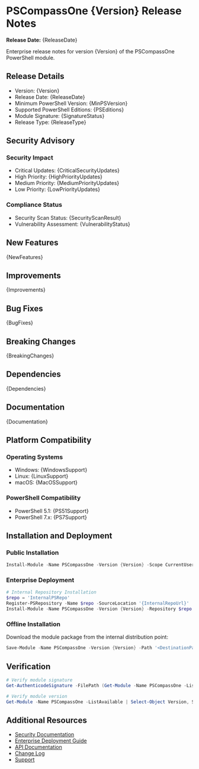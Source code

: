# PSCompassOne {Version} Release Notes

**Release Date:** {ReleaseDate}

Enterprise release notes for version {Version} of the PSCompassOne PowerShell module.

## Release Details
- Version: {Version}
- Release Date: {ReleaseDate}
- Minimum PowerShell Version: {MinPSVersion}
- Supported PowerShell Editions: {PSEditions}
- Module Signature: {SignatureStatus}
- Release Type: {ReleaseType}

## Security Advisory

### Security Impact
- Critical Updates: {CriticalSecurityUpdates}
- High Priority: {HighPriorityUpdates}
- Medium Priority: {MediumPriorityUpdates}
- Low Priority: {LowPriorityUpdates}

### Compliance Status
- Security Scan Status: {SecurityScanResult}
- Vulnerability Assessment: {VulnerabilityStatus}

## New Features
{NewFeatures}

## Improvements
{Improvements}

## Bug Fixes
{BugFixes}

## Breaking Changes
{BreakingChanges}

## Dependencies
{Dependencies}

## Documentation
{Documentation}

## Platform Compatibility

### Operating Systems
- Windows: {WindowsSupport}
- Linux: {LinuxSupport}
- macOS: {MacOSSupport}

### PowerShell Compatibility
- PowerShell 5.1: {PS51Support}
- PowerShell 7.x: {PS7Support}

## Installation and Deployment

### Public Installation
```powershell
Install-Module -Name PSCompassOne -Version {Version} -Scope CurrentUser
```

### Enterprise Deployment
```powershell
# Internal Repository Installation
$repo = 'InternalPSRepo'
Register-PSRepository -Name $repo -SourceLocation '{InternalRepoUrl}'
Install-Module -Name PSCompassOne -Version {Version} -Repository $repo
```

### Offline Installation
Download the module package from the internal distribution point:
```powershell
Save-Module -Name PSCompassOne -Version {Version} -Path '<DestinationPath>'
```

## Verification
```powershell
# Verify module signature
Get-AuthenticodeSignature -FilePath (Get-Module -Name PSCompassOne -ListAvailable).Path

# Verify module version
Get-Module -Name PSCompassOne -ListAvailable | Select-Object Version, SignatureValid
```

## Additional Resources
- [Security Documentation](https://github.com/blackpoint/pscompassone/security)
- [Enterprise Deployment Guide](https://github.com/blackpoint/pscompassone/docs/enterprise-deployment)
- [API Documentation](https://github.com/blackpoint/pscompassone/docs/api)
- [Change Log](https://github.com/blackpoint/pscompassone/CHANGELOG.md)
- [Support](https://github.com/blackpoint/pscompassone/support)